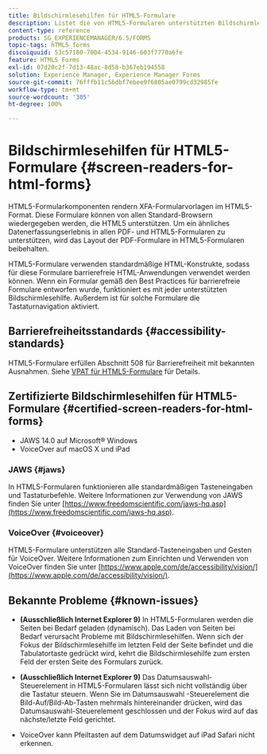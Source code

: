 ```yaml
---
title: Bildschirmlesehilfen für HTML5-Formulare
description: Listet die von HTML5-Formularen unterstützten Bildschirmlesehilfen auf.
content-type: reference
products: SG_EXPERIENCEMANAGER/6.5/FORMS
topic-tags: hTML5_forms
discoiquuid: 53c57180-7004-4534-9146-603f7770a6fe
feature: HTML5 Forms
exl-id: 07d20c2f-7d13-48ac-8d58-b367eb194558
solution: Experience Manager, Experience Manager Forms
source-git-commit: 76fffb11c56dbf7ebee9f6805ae0799cd32985fe
workflow-type: tm+mt
source-wordcount: '305'
ht-degree: 100%

---
```


# Bildschirmlesehilfen für HTML5-Formulare {#screen-readers-for-html-forms}

HTML5-Formularkomponenten rendern XFA-Formularvorlagen im HTML5-Format. Diese Formulare können von allen Standard-Browsern wiedergegeben werden, die HTML5 unterstützen. Um ein ähnliches Datenerfassungserlebnis in allen PDF- und HTML5-Formularen zu unterstützen, wird das Layout der PDF-Formulare in HTML5-Formularen beibehalten.

HTML5-Formulare verwenden standardmäßige HTML-Konstrukte, sodass für diese Formulare barrierefreie HTML-Anwendungen verwendet werden können. Wenn ein Formular gemäß den Best Practices für barrierefreie Formulare entworfen wurde, funktioniert es mit jeder unterstützten Bildschirmlesehilfe. Außerdem ist für solche Formulare die Tastaturnavigation aktiviert.

## Barrierefreiheitsstandards {#accessibility-standards}

HTML5-Formulare erfüllen Abschnitt 508 für Barrierefreiheit mit bekannten Ausnahmen. Siehe [VPAT für HTML5-Formulare](https://www.adobe.com/content/dam/cc1/en/accessibility/compliance/pdfs/adobe-livecycle-es4-section-508-vpat-portfolio.pdf) für Details.

## Zertifizierte Bildschirmlesehilfen für HTML5-Formulare {#certified-screen-readers-for-html-forms}

* JAWS 14.0 auf Microsoft® Windows
* VoiceOver auf macOS X und iPad

### JAWS {#jaws}

In HTML5-Formularen funktionieren alle standardmäßigen Tasteneingaben und Tastaturbefehle. Weitere Informationen zur Verwendung von JAWS finden Sie unter [https://www.freedomscientific.com/jaws-hq.asp](https://www.freedomscientific.com/jaws-hq.asp).

### VoiceOver {#voiceover}

HTML5-Formulare unterstützen alle Standard-Tasteneingaben und Gesten für VoiceOver. Weitere Informationen zum Einrichten und Verwenden von VoiceOver finden Sie unter [https://www.apple.com/de/accessibility/vision/](https://www.apple.com/de/accessibility/vision/).

## Bekannte Probleme {#known-issues}

* **(Ausschließlich Internet Explorer 9)** In HTML5-Formularen werden die Seiten bei Bedarf geladen (dynamisch). Das Laden von Seiten bei Bedarf verursacht Probleme mit Bildschirmlesehilfen. Wenn sich der Fokus der Bildschirmlesehilfe im letzten Feld der Seite befindet und die Tabulatortaste gedrückt wird, kehrt die Bildschirmlesehilfe zum ersten Feld der ersten Seite des Formulars zurück.
* **(Ausschließlich Internet Explorer 9)** Das Datumsauswahl-Steuerelement in HTML5-Formularen lässt sich nicht vollständig über die Tastatur steuern. Wenn Sie im Datumsauswahl -Steuerelement die Bild-Auf/Bild-Ab-Tasten mehrmals hintereinander drücken, wird das Datumsauswahl-Steuerelement geschlossen und der Fokus wird auf das nächste/letzte Feld gerichtet.

* VoiceOver kann Pfeiltasten auf dem Datumswidget auf iPad Safari nicht erkennen.
